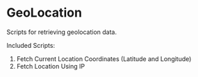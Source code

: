 # GeoLocation
Scripts for retrieving geolocation data.

Included Scripts:
1.	Fetch Current Location Coordinates (Latitude and Longitude)
2.	Fetch Location Using IP
